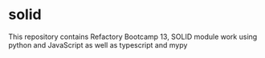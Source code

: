 # solid
This repository contains Refactory Bootcamp 13, SOLID module work using python and JavaScript as well as typescript and mypy
